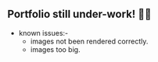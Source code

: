 ## Portfolio still under-work! 👷🏻
- known issues:-
  - images not been rendered correctly.
  - images too big. 

